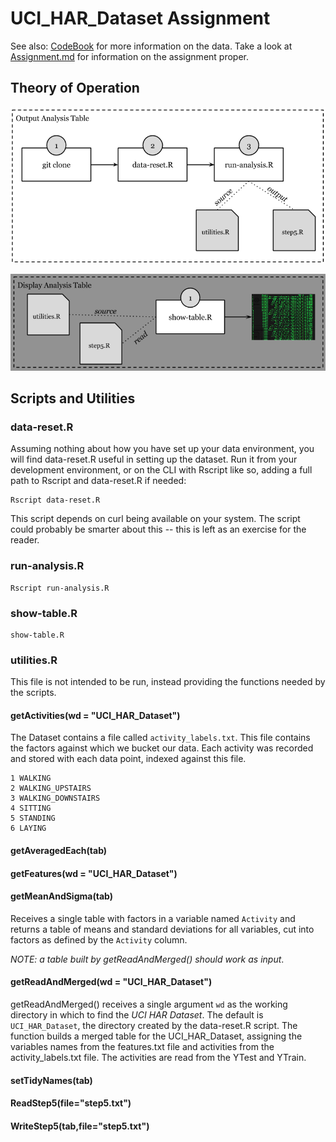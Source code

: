 # UCI_HAR_Dataset Assignment

See also: [CodeBook](https://github.com/jrherrick/gd011proj/blob/master/CodeBook.md) for more information on the data. Take a look at [Assignment.md](https://github.com/jrherrick/gd011proj/blob/master/Assignment.md) for information on the assignment proper.


## Theory of Operation

![w01.jpg](w01.png)

![w02.jpg](w02.png)

## Scripts and Utilities

### data-reset.R

Assuming nothing about how you have set up your data environment, you will find data-reset.R useful in setting up the dataset. Run it from your development environment, or on the CLI with Rscript like so, adding a full path to Rscript and data-reset.R if needed:

    Rscript data-reset.R

This script depends on curl being available on your system. The script could probably be smarter about this -- this is left as an exercise for the reader.

### run-analysis.R

    Rscript run-analysis.R

### show-table.R

    show-table.R

### utilities.R

This file is not intended to be run, instead providing the functions needed by the scripts.

#### getActivities(wd = "UCI_HAR_Dataset")

The Dataset contains a file called `activity_labels.txt`. This file contains the factors against which we bucket our data. Each activity was recorded and stored with each data point, indexed against this file.

    1 WALKING
    2 WALKING_UPSTAIRS
    3 WALKING_DOWNSTAIRS
    4 SITTING
    5 STANDING
    6 LAYING

#### getAveragedEach(tab)

#### getFeatures(wd = "UCI_HAR_Dataset")

#### getMeanAndSigma(tab)

Receives a single table with factors in a variable named `Activity` and returns a table of means and standard deviations for all variables, cut into factors as defined by the `Activity` column.

*NOTE: a table built by getReadAndMerged() should work as input*.

#### getReadAndMerged(wd = "UCI_HAR_Dataset")

getReadAndMerged() receives a single argument `wd` as the working directory in which to find the *UCI HAR Dataset*. The default is `UCI_HAR_Dataset`, the directory created by the data-reset.R script. The function builds a merged table for the UCI_HAR_Dataset, assigning the variables names from the features.txt file and activities from the activity_labels.txt file. The activities are read from the YTest and YTrain.

#### setTidyNames(tab)



#### ReadStep5(file="step5.txt")

#### WriteStep5(tab,file="step5.txt")

